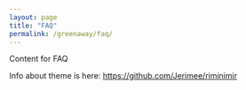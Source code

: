 ```yaml
---
layout: page
title: "FAQ"
permalink: /greenaway/faq/
---
```


Content for FAQ

Info about theme is here: https://github.com/Jerimee/riminimir